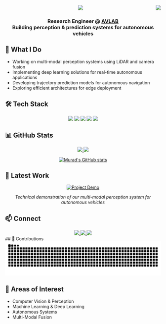 <img align="right" src="https://visitor-badge.laobi.icu/badge?page_id=mudrism.murdism" />

<div align="center">
    <img src="https://readme-typing-svg.herokuapp.com/?font=Righteous&size=35&center=true&vCenter=true&width=500&height=70&duration=4000&lines=Hi+There!+👋;+I'm+Murad+Mebrahtu!;" />
</div>

<h3 align="center">
    Research Engineer @ <a href="https://avlab.io/" target="_blank">AVLAB</a>
    <br>
    Building perception & prediction systems for autonomous vehicles
</h3>

## 🔭 What I Do

- Working on multi-modal perception systems using LiDAR and camera fusion
- Implementing deep learning solutions for real-time autonomous applications
- Developing trajectory prediction models for autonomous navigation
- Exploring efficient architectures for edge deployment

## 🛠️ Tech Stack

<div align="center">
    <img src="https://img.shields.io/badge/Python-3776AB?style=for-the-badge&logo=python&logoColor=white" />
    <img src="https://img.shields.io/badge/PyTorch-EE4C2C?style=for-the-badge&logo=pytorch&logoColor=white" />
    <img src="https://img.shields.io/badge/TensorFlow-FF6F00?style=for-the-badge&logo=tensorflow&logoColor=white" />
    <img src="https://img.shields.io/badge/OpenCV-5C3EE8?style=for-the-badge&logo=opencv&logoColor=white" />
    <img src="https://img.shields.io/badge/ROS-22314E?style=for-the-badge&logo=ros&logoColor=white" />
</div>

## 📊 GitHub Stats

<div align="center">
    <a href="https://github.com/murdism">
        <img height="180em" src="https://github-readme-stats.vercel.app/api?username=murdism&show_icons=true&count_private=true&include_all_commits=true&show_all_commits=true&hide_rank=false&rank_icon=github&theme=tokyonight&hide_border=true"/>
        <img height="180em" src="https://github-readme-streak-stats.herokuapp.com/?user=murdism&theme=algolia&hide_border=false"/>

[![Murad's GitHub stats](https://github-readme-stats.vercel.app/api?username=murdism)](https://github.com/anuraghazra/github-readme-stats)
    </a>
</div>


## 🎯 Latest Work

<div align="center">
    <a href="https://www.youtube.com/watch?v=ZYhhkAWVly0" target="_blank">
        <img src="https://img.shields.io/badge/Project_Demo-Perception_Pipeline-4285F4?style=flat-square&logo=youtube" alt="Project Demo" />
    </a>
    <p><em>Technical demonstration of our multi-modal perception system for autonomous vehicles</em></p>
</div>

## 📫 Connect

<div align="center">
    <a href="mailto:muradsmebrahtu@gmail.com">
        <img src="https://img.shields.io/badge/Gmail-333333?style=for-the-badge&logo=gmail&logoColor=red" />
    </a>
    <a href="https://linkedin.com/in/murad-s-mebrahtu-0311a0181" target="_blank">
        <img src="https://img.shields.io/badge/LinkedIn-0077B5?style=for-the-badge&logo=linkedin&logoColor=white" />
    </a>
    <a href="https://murdism.github.io" target="_blank">
        <img src="https://img.shields.io/badge/Portfolio-FF5722?style=for-the-badge&logo=todoist&logoColor=white" />
    </a>
</div>
## 🐍 Contributions

<div align="center">
    <img alt="snake eating my contributions" src="https://raw.githubusercontent.com/murdism/murdism/output/github-contribution-grid-snake.svg" />
</div>

## 🔬 Areas of Interest

- Computer Vision & Perception
- Machine Learning & Deep Learning
- Autonomous Systems
- Multi-Modal Fusion
